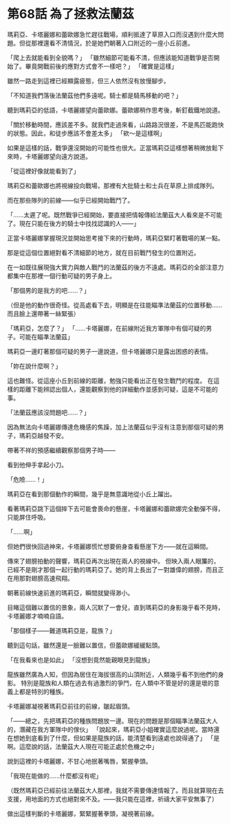 # 第68話 為了拯救法蘭茲

瑪莉亞、卡塔麗娜和蕾歐娜急忙趕往戰場，順利抵達了草原入口而沒遇到什麼大問題。但從那裡還看不清情況，於是她們朝著入口附近的一座小丘前進。

「爬上去就能看到全貌嗎？」
「雖然細節可能看不清，但應該能知道戰爭是否開始了。畢竟開戰前後的應對方式會不一樣吧？」
「確實是這樣」

雖然一路走到這裡已經顯露疲態，但三人依然沒有放慢腳步。

「不知道我們落後法蘭茲他們多遠呢。騎士都是騎馬移動的吧？」

聽到瑪莉亞的低語，卡塔麗娜望向蕾歐娜。蕾歐娜稍作思考後，斬釘截鐵地說道。

「關於移動時間，應該差不多。就我們走過來看，山路路況很差，不是馬匹能跑快的狀態。因此，和徒步應該不會差太多」
「欸～是這樣啊」

如果是這樣的話，戰爭還沒開始的可能性也很大。正當瑪莉亞這樣想著稍微放鬆下來時，卡塔麗娜望向遠方說道。

「從這裡好像就能看到了」

瑪莉亞和蕾歐娜也將視線投向戰場，那裡有大批騎士和士兵在草原上排成隊列。

而在那些隊列的前線——似乎已經開始戰鬥了。

「......太遲了呢。既然戰爭已經開始，要直接把情報傳給法蘭茲大人看來是不可能了。現在只能在後方的騎士中找找認識的人——」

正當卡塔麗娜掌握現況並開始思考接下來的行動時，瑪莉亞緊盯著戰場的某一點。

那是從這個位置絕對看不清細節的地方，就在目前戰鬥發生的位置附近。

在一如既往展現強大實力與敵人戰鬥的法蘭茲的後方不遠處。瑪莉亞的全部注意力都集中在那裡一個行動可疑的男子身上。

「那個男的是我方的吧......？」

（但是他的動作很奇怪。從高處看下去，明顯是在往能瞄準法蘭茲的位置移動......而且臉上還帶著一絲緊張）

「瑪莉亞，怎麼了？」
「......卡塔麗娜，在前線附近我方軍隊中有個可疑的男子。可能在瞄準法蘭茲」

瑪莉亞一邊盯著那個可疑的男子一邊說道，但卡塔麗娜只是露出困惑的表情。

「妳在說什麼啊？」

這也難怪。從這座小丘到前線的距離，勉強只能看出正在發生戰鬥的程度。
在這樣的距離下能辨認出個人，還能觀察到他的詳細動作並感到可疑，這是不可能的事。

「法蘭茲應該沒問題吧......？」

因為無法向卡塔麗娜傳達危機感的焦躁，加上法蘭茲似乎沒有注意到那個可疑的男子，瑪莉亞越發不安。

帶著不祥的預感繼續觀察那個男子時——

看到他伸手拿起小刀。

「危險......！」

瑪莉亞在看到那個動作的瞬間，幾乎是無意識地從小丘上躍出。

看著瑪莉亞跳下這個摔下去可能會喪命的懸崖，卡塔麗娜和蕾歐娜完全動彈不得，只能屏住呼吸。

「......啊」

但她們很快回過神來，卡塔麗娜慌忙想要俯身查看懸崖下方——就在這瞬間。

傳來了翅膀拍動的聲響，瑪莉亞再次出現在兩人的視線中。
但映入兩人眼簾的，已經不是剛才那個一起行動的瑪莉亞了。她的背上長出了一對雄偉的翅膀，而且正在用那對翅膀高速飛翔。

朝著前線快速前進的瑪莉亞，瞬間就變得渺小。

目睹這個難以置信的景象，兩人沉默了一會兒，直到瑪莉亞的身影幾乎看不見時，卡塔麗娜才喃喃自語。

「那個樣子——難道瑪莉亞是，龍族？」

聽到這句話，雖然還是一臉難以置信，但蕾歐娜緩緩點頭。

「在我看來也是如此」
「沒想到竟然能親眼見到龍族」

龍族雖然廣為人知，但因為居住在海拔很高的山頂附近，人類幾乎看不到他們的身影。
特別是龍族和人類在過去有過激烈的爭鬥，在人類中不管是好的還是壞的意義上都是特別的種族。

卡塔麗娜凝視著瑪莉亞前往的前線，皺起眉頭。

「——總之，先把瑪莉亞的種族問題放一邊。現在的問題是那個瞄準法蘭茲大人的，潛藏在我方軍隊中的傢伙」
「說起來，瑪莉亞小姐確實這麼說過呢。當時還在想她到底看到了什麼，但如果是龍族的話，能清楚看到遠處也說得通了」
「是啊。這麼說的話，法蘭茲大人現在可能正處於危機之中」

說到這裡的卡塔麗娜，不甘心地抿著嘴唇，緊握拳頭。

「我現在能做的......什麼都沒有呢」

（既然瑪莉亞已經前往法蘭茲大人那裡，我就不需要傳達情報了。而且就算現在去支援，用地面的方式也絕對來不及。——我只能在這裡，祈禱大家平安無事了）

做出這樣判斷的卡塔麗娜，緊緊握著拳頭，凝視著前線。